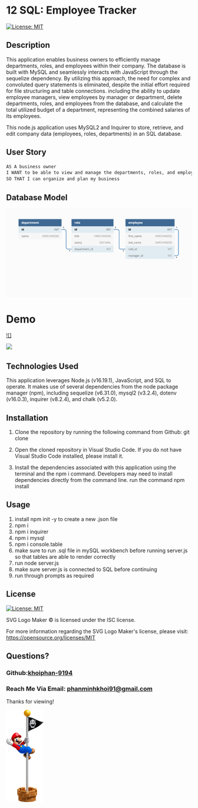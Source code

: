 # 12 SQL: Employee Tracker

[![License: MIT](https://img.shields.io/badge/License-MIT-yellow.svg)](https://opensource.org/licenses/MIT)

##  Description 
This application enables business owners to efficiently manage departments, roles, and employees within their company. The database is built with MySQL and seamlessly interacts with JavaScript through the sequelize dependency. By utilizing this approach, the need for complex and convoluted query statements is eliminated, despite the initial effort required for file structuring and table connections. including the ability to update employee managers, view employees by manager or department, delete departments, roles, and employees from the database, and calculate the total utilized budget of a department, representing the combined salaries of its employees.

This node.js application uses MySQL2 and Inquirer to store, retrieve, and edit company data (employees, roles, departments) in an SQL database. 

## User Story

```md
AS A business owner
I WANT to be able to view and manage the departments, roles, and employees in my company
SO THAT I can organize and plan my business
```

## Database Model 

![database model](./Assets/12-sql-homework-demo-01.png)

# Demo

[![]](https://www.youtube.com/watch?v=BMRzjiypuMg)



<img src="/Assets/sql-demo2.gif"><br>

## Technologies Used

This application leverages Node.js (v16.19.1), JavaScript, and SQL to operate. It makes use of several dependencies from the node package manager (npm), including sequelize (v6.31.0), mysql2 (v3.2.4), dotenv (v16.0.3), inquirer (v8.2.4), and chalk (v5.2.0).

## Installation

1. Clone the repository by running the following command from Github: git clone 

2. Open the cloned repository in Visual Studio Code. If you do not have Visual Studio Code installed, please install it.

3. Install the dependencies associated with this application using the terminal and the npm i command. Developers may need to install dependencies directly from the command line.
 run the command npm install


## Usage
1. install npm init -y to create a new .json file
2. npm i
3. npm i inquirer
4. npm i mysql
5. npm i console.table
6. make sure to run .sql file in mySQL workbench before running server.js so that tables are able to render correctly
7. run node server.js
8. make sure server.js is connected to SQL before continuing
9. run through prompts as required 


## License
[![License: MIT](https://img.shields.io/badge/license-MIT-red)](https://opensource.org/licenses/MIT)

SVG Logo Maker © is licensed under the ISC license.  

For more information regarding the SVG Logo Maker's license, please visit: 
https://opensource.org/licenses/MIT

  
## Questions?
  
### Github:[khoiphan-9194](https://github.com/khoiphan-9194)
  
### Reach Me Via Email: phanminhkhoi91@gmail.com

Thanks for viewing!

<img src="https://raw.githubusercontent.com/its-jefe/image-hosting/main/goal-pole.png" width="20%">
